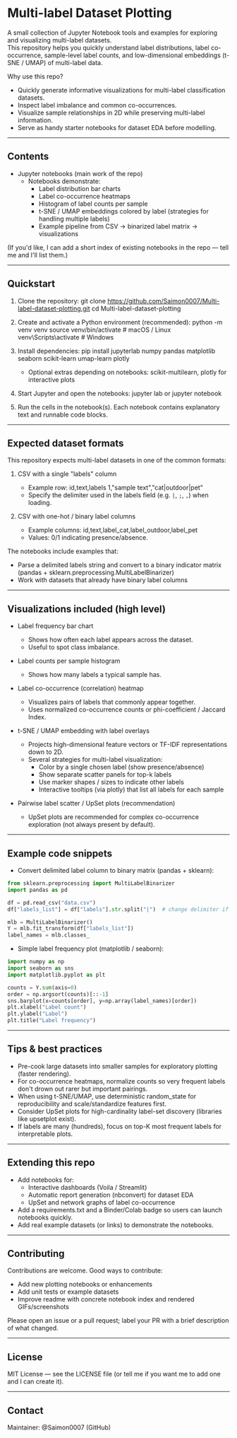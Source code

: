 # Multi-label Dataset Plotting

A small collection of Jupyter Notebook tools and examples for exploring and visualizing multi-label datasets.  
This repository helps you quickly understand label distributions, label co-occurrence, sample-level label counts, and low-dimensional embeddings (t-SNE / UMAP) of multi-label data.

Why use this repo?
- Quickly generate informative visualizations for multi-label classification datasets.
- Inspect label imbalance and common co-occurrences.
- Visualize sample relationships in 2D while preserving multi-label information.
- Serve as handy starter notebooks for dataset EDA before modelling.

---

## Contents

- Jupyter notebooks (main work of the repo)
  - Notebooks demonstrate:
    - Label distribution bar charts
    - Label co-occurrence heatmaps
    - Histogram of label counts per sample
    - t-SNE / UMAP embeddings colored by label (strategies for handling multiple labels)
    - Example pipeline from CSV -> binarized label matrix -> visualizations

(If you'd like, I can add a short index of existing notebooks in the repo — tell me and I'll list them.)

---

## Quickstart

1. Clone the repository:
   git clone https://github.com/Saimon0007/Multi-label-dataset-plotting.git
   cd Multi-label-dataset-plotting

2. Create and activate a Python environment (recommended):
   python -m venv venv
   source venv/bin/activate  # macOS / Linux
   venv\Scripts\activate     # Windows

3. Install dependencies:
   pip install jupyterlab numpy pandas matplotlib seaborn scikit-learn umap-learn plotly

   - Optional extras depending on notebooks: scikit-multilearn, plotly for interactive plots

4. Start Jupyter and open the notebooks:
   jupyter lab
   or
   jupyter notebook

5. Run the cells in the notebook(s). Each notebook contains explanatory text and runnable code blocks.

---

## Expected dataset formats

This repository expects multi-label datasets in one of the common formats:

1. CSV with a single "labels" column
   - Example row:
     id,text,labels
     1,"sample text","cat|outdoor|pet"
   - Specify the delimiter used in the labels field (e.g. `|`, `;`, `,`) when loading.

2. CSV with one-hot / binary label columns
   - Example columns:
     id,text,label_cat,label_outdoor,label_pet
   - Values: 0/1 indicating presence/absence.

The notebooks include examples that:
- Parse a delimited labels string and convert to a binary indicator matrix (pandas + sklearn.preprocessing.MultiLabelBinarizer)
- Work with datasets that already have binary label columns

---

## Visualizations included (high level)

- Label frequency bar chart
  - Shows how often each label appears across the dataset.
  - Useful to spot class imbalance.

- Label counts per sample histogram
  - Shows how many labels a typical sample has.

- Label co-occurrence (correlation) heatmap
  - Visualizes pairs of labels that commonly appear together.
  - Uses normalized co-occurrence counts or phi-coefficient / Jaccard Index.

- t-SNE / UMAP embedding with label overlays
  - Projects high-dimensional feature vectors or TF-IDF representations down to 2D.
  - Several strategies for multi-label visualization:
    - Color by a single chosen label (show presence/absence)
    - Show separate scatter panels for top-k labels
    - Use marker shapes / sizes to indicate other labels
    - Interactive tooltips (via plotly) that list all labels for each sample

- Pairwise label scatter / UpSet plots (recommendation)
  - UpSet plots are recommended for complex co-occurrence exploration (not always present by default).

---

## Example code snippets

- Convert delimited label column to binary matrix (pandas + sklearn):
```python
from sklearn.preprocessing import MultiLabelBinarizer
import pandas as pd

df = pd.read_csv("data.csv")
df["labels_list"] = df["labels"].str.split("|")  # change delimiter if needed

mlb = MultiLabelBinarizer()
Y = mlb.fit_transform(df["labels_list"])
label_names = mlb.classes_
```

- Simple label frequency plot (matplotlib / seaborn):
```python
import numpy as np
import seaborn as sns
import matplotlib.pyplot as plt

counts = Y.sum(axis=0)
order = np.argsort(counts)[::-1]
sns.barplot(x=counts[order], y=np.array(label_names)[order])
plt.xlabel("Label count")
plt.ylabel("Label")
plt.title("Label frequency")
```

---

## Tips & best practices

- Pre-cook large datasets into smaller samples for exploratory plotting (faster rendering).
- For co-occurrence heatmaps, normalize counts so very frequent labels don't drown out rarer but important pairings.
- When using t-SNE/UMAP, use deterministic random_state for reproducibility and scale/standardize features first.
- Consider UpSet plots for high-cardinality label-set discovery (libraries like upsetplot exist).
- If labels are many (hundreds), focus on top-K most frequent labels for interpretable plots.

---

## Extending this repo

- Add notebooks for:
  - Interactive dashboards (Voila / Streamlit)
  - Automatic report generation (nbconvert) for dataset EDA
  - UpSet and network graphs of label co-occurrence
- Add a requirements.txt and a Binder/Colab badge so users can launch notebooks quickly.
- Add real example datasets (or links) to demonstrate the notebooks.

---

## Contributing

Contributions are welcome. Good ways to contribute:
- Add new plotting notebooks or enhancements
- Add unit tests or example datasets
- Improve readme with concrete notebook index and rendered GIFs/screenshots

Please open an issue or a pull request; label your PR with a brief description of what changed.

---

## License

MIT License — see the LICENSE file (or tell me if you want me to add one and I can create it).

---

## Contact

Maintainer: @Saimon0007 (GitHub) 
